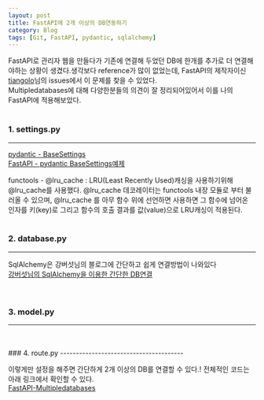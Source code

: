 ```yaml
---
layout: post
title: FastAPI에 2개 이상의 DB연동하기
category: Blog
tags: [Git, FastAPI, pydantic, sqlalchemy]
---
```

FastAPI로 관리자 웹을 만들다가 기존에 연결해 두었던 DB에 한개를 추가로 더 연결해야하는 상황이 생겼다.생각보다 reference가 많이 없었는데, FastAPI의 제작자이신 [tiangolo](https://github.com/tiangolo/fastapi/issues/2592)님의 issues에서 이 문제를 찾을 수 있었다.<br>
Multipledatabases에 대해 다양한분들의 의견이 잘 정리되어있어서 이를 나의 FastAPI에 적용해보았다.
<br>
<br>
### 1. settings.py
---------------------------------------

<script src="https://gist.github.com/liampoet/7db7cc280b3a03655e611a814a112062.js"></script>

[pydantic - BaseSettings](https://pydantic-docs.helpmanual.io/usage/settings/)<br>
[FastAPI - pydantic BaseSettings예제](https://fastapi.tiangolo.com/advanced/settings/)

functools - @lru_cache : 
LRU(Least Recently Used)캐싱을 사용하기위해 @lru_cache를 사용했다.
@lru_cache 데코레이터는 functools 내장 모듈로 부터 불러올 수 있으며, @lru_cache 를 아무 함수 위에 선언하면 사용하면
그 함수에 넘어온 인자를 키(key)로 그리고 함수의 호출 결과를 값(value)으로 LRU캐싱이 적용된다.
<br>
<br>
### 2. database.py
---------------------------------------

<script src="https://gist.github.com/liampoet/ba25801f94f48afd1549c81a067be4f3.js"></script>

SqlAlchemy은 강버섯님의 블로그에 간단하고 쉽게 연결방법이 나와있다<br>
[강버섯님의 SqlAlchemy을 이용한 간단한 DB연결](https://pydantic-docs.helpmanual.io/usage/settings/)<br>
<br>
<br>
### 3. model.py
---------------------------------------

<script src="https://gist.github.com/liampoet/28401f8a253f048b8be2665bbdcf68f0.js"></script>
<br>
<br>
### 4. route.py
---------------------------------------

<script src="https://gist.github.com/liampoet/59c6d958cbc4e968ccf0b0634ccdabfd.js"></script><br>

이렇게만 설정을 해주면 간단하게 2개 이상의 DB를 연결할 수 있다.! 전체적인 코드는 아래 링크에서 확인할 수 있다.<br>
[FastAPI-Multipledatabases](https://github.com/liampoet/FastAPI-multiple_databases.git)

